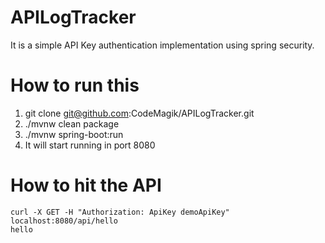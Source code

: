 # APILogTracker
It is a simple API Key authentication implementation using spring security.

# How to run this
1. git clone git@github.com:CodeMagik/APILogTracker.git
2. ./mvnw clean package
3. ./mvnw spring-boot:run
4. It will start running in port 8080

# How to hit the API
  ``` 
  curl -X GET -H "Authorization: ApiKey demoApiKey" localhost:8080/api/hello 
  hello
  ```
  
